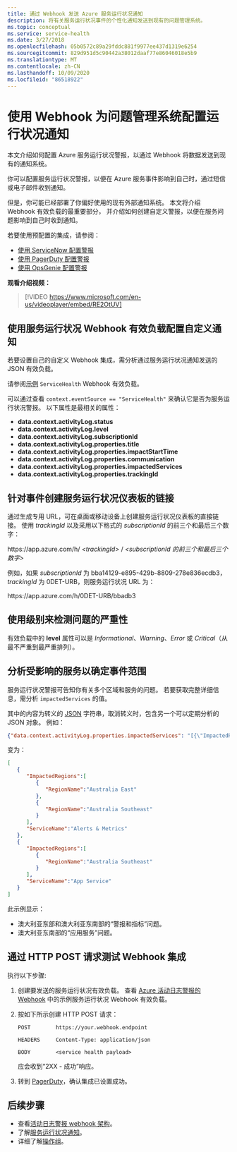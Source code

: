 ```yaml
---
title: 通过 Webhook 发送 Azure 服务运行状况通知
description: 将有关服务运行状况事件的个性化通知发送到现有的问题管理系统。
ms.topic: conceptual
ms.service: service-health
ms.date: 3/27/2018
ms.openlocfilehash: 05b0572c89a29fddc881f9977ee437d1319e6254
ms.sourcegitcommit: 829d951d5c90442a38012daaf77e86046018e5b9
ms.translationtype: MT
ms.contentlocale: zh-CN
ms.lasthandoff: 10/09/2020
ms.locfileid: "86518922"
---
```

# <a name="use-a-webhook-to-configure-health-notifications-for-problem-management-systems"></a>使用 Webhook 为问题管理系统配置运行状况通知

本文介绍如何配置 Azure 服务运行状况警报，以通过 Webhook 将数据发送到现有的通知系统。

你可以配置服务运行状况警报，以便在 Azure 服务事件影响到自己时，通过短信或电子邮件收到通知。

但是，你可能已经部署了你偏好使用的现有外部通知系统。 本文将介绍 Webhook 有效负载的最重要部分， 并介绍如何创建自定义警报，以便在服务问题影响到自己时收到通知。

若要使用预配置的集成，请参阅：
* [使用 ServiceNow 配置警报](service-health-alert-webhook-servicenow.md)
* [使用 PagerDuty 配置警报](service-health-alert-webhook-pagerduty.md)
* [使用 OpsGenie 配置警报](service-health-alert-webhook-opsgenie.md)

**观看介绍视频：**

>[!VIDEO https://www.microsoft.com/en-us/videoplayer/embed/RE2OtUV]

## <a name="configure-a-custom-notification-by-using-the-service-health-webhook-payload"></a>使用服务运行状况 Webhook 有效负载配置自定义通知
若要设置自己的自定义 Webhook 集成，需分析通过服务运行状况通知发送的 JSON 有效负载。

请参阅[示例](../azure-monitor/platform/activity-log-alerts-webhook.md) `ServiceHealth` Webhook 有效负载。

可以通过查看 `context.eventSource == "ServiceHealth"` 来确认它是否为服务运行状况警报。 以下属性是最相关的属性：
- **data.context.activityLog.status**
- **data.context.activityLog.level**
- **data.context.activityLog.subscriptionId**
- **data.context.activityLog.properties.title**
- **data.context.activityLog.properties.impactStartTime**
- **data.context.activityLog.properties.communication**
- **data.context.activityLog.properties.impactedServices**
- **data.context.activityLog.properties.trackingId**

## <a name="create-a-link-to-the-service-health-dashboard-for-an-incident"></a>针对事件创建服务运行状况仪表板的链接
通过生成专用 URL，可在桌面或移动设备上创建服务运行状况仪表板的直接链接。 使用 *trackingId* 以及采用以下格式的 *subscriptionId* 的前三个和最后三个数字：

https<i></i>://app.azure.com/h/ *&lt;trackingId&gt;* / *&lt;subscriptionId 的前三个和最后三个数字&gt;*

例如，如果 *subscriptionId* 为 bba14129-e895-429b-8809-278e836ecdb3，*trackingId* 为 0DET-URB，则服务运行状况 URL 为：

https<i></i>://app.azure.com/h/0DET-URB/bbadb3

## <a name="use-the-level-to-detect-the-severity-of-the-issue"></a>使用级别来检测问题的严重性
有效负载中的 **level** 属性可以是 *Informational*、*Warning*、*Error* 或 *Critical*（从最不严重到最严重排列）。

## <a name="parse-the-impacted-services-to-determine-the-incident-scope"></a>分析受影响的服务以确定事件范围
服务运行状况警报可告知你有关多个区域和服务的问题。 若要获取完整详细信息，需分析 `impactedServices` 的值。

其中的内容为转义的 [JSON](https://json.org/) 字符串，取消转义时，包含另一个可以定期分析的 JSON 对象。 例如：

```json
{"data.context.activityLog.properties.impactedServices": "[{\"ImpactedRegions\":[{\"RegionName\":\"Australia East\"},{\"RegionName\":\"Australia Southeast\"}],\"ServiceName\":\"Alerts & Metrics\"},{\"ImpactedRegions\":[{\"RegionName\":\"Australia Southeast\"}],\"ServiceName\":\"App Service\"}]"}
```

 变为：

```json
[
   {
      "ImpactedRegions":[
         {
            "RegionName":"Australia East"
         },
         {
            "RegionName":"Australia Southeast"
         }
      ],
      "ServiceName":"Alerts & Metrics"
   },
   {
      "ImpactedRegions":[
         {
            "RegionName":"Australia Southeast"
         }
      ],
      "ServiceName":"App Service"
   }
]
```

此示例显示：
- 澳大利亚东部和澳大利亚东南部的“警报和指标”问题。
- 澳大利亚东南部的“应用服务”问题。

## <a name="test-your-webhook-integration-via-an-http-post-request"></a>通过 HTTP POST 请求测试 Webhook 集成

执行以下步骤:

1. 创建要发送的服务运行状况有效负载。 查看 [Azure 活动日志警报的 Webhook](../azure-monitor/platform/activity-log-alerts-webhook.md) 中的示例服务运行状况 Webhook 有效负载。

1. 按如下所示创建 HTTP POST 请求：

    ```
    POST        https://your.webhook.endpoint

    HEADERS     Content-Type: application/json

    BODY        <service health payload>
    ```
   应会收到“2XX - 成功”响应。

1. 转到 [PagerDuty](https://www.pagerduty.com/)，确认集成已设置成功。

## <a name="next-steps"></a>后续步骤
- 查看[活动日志警报 webhook 架构](../azure-monitor/platform/activity-log-alerts-webhook.md)。 
- 了解[服务运行状况通知](./service-notifications.md)。
- 详细了解[操作组](../azure-monitor/platform/action-groups.md)。
